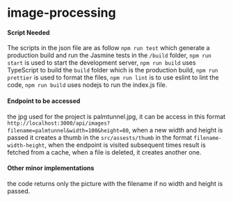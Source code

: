 # image-processing
#### Script Needed
The scripts in the json file are as follow `npm run test` which generate a production build and run the Jasmine tests in the `/build` folder, `npm run start` is used to start the development server, `npm run build` uses TypeScript to build the `build` folder which is the production build, `npm run prettier` is used to format the files, `npm run lint` is to use eslint to lint the code, `npm run build`  uses nodejs to run the index.js file.
#### Endpoint to be accessed 
the jpg used for the project is palmtunnel.jpg, it can be access in this format `http://localhost:3000/api/images?filename=palmtunnel&width=100&height=80`, when a new width and height is passed it creates a thumb in the `src/assests/thumb` in the format `filename-width-height`, when the endpoint is visited subsequent times result is fetched from a cache, when a file is deleted, it creates another one.
#### Other minor implementations
the code returns only the picture with the filename if no width and height is passed.